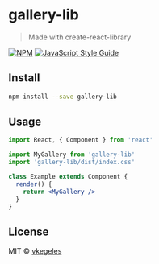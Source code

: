# gallery-lib

> Made with create-react-library

[![NPM](https://img.shields.io/npm/v/gallery-lib.svg)](https://www.npmjs.com/package/gallery-lib) [![JavaScript Style Guide](https://img.shields.io/badge/code_style-standard-brightgreen.svg)](https://standardjs.com)

## Install

```bash
npm install --save gallery-lib
```

## Usage

```jsx
import React, { Component } from 'react'

import MyGallery from 'gallery-lib'
import 'gallery-lib/dist/index.css'

class Example extends Component {
  render() {
    return <MyGallery />
  }
}
```

## License

MIT © [vkegeles](https://github.com/vkegeles)
